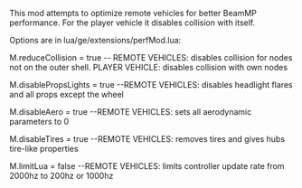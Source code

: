 This mod attempts to optimize remote vehicles for better BeamMP performance. For the player vehicle it disables collision with itself.

Options are in lua/ge/extensions/perfMod.lua:

M.reduceCollision = true -- REMOTE VEHICLES: disables collision for nodes not on the outer shell. PLAYER VEHICLE: disables collision with own nodes

M.disablePropsLights = true --REMOTE VEHICLES: disables headlight flares and all props except the wheel

M.disableAero = true --REMOTE VEHICLES: sets all aerodynamic parameters to 0

M.disableTires = true --REMOTE VEHICLES: removes tires and gives hubs tire-like properties

M.limitLua = false --REMOTE VEHICLES: limits controller update rate from 2000hz to 200hz or 1000hz
